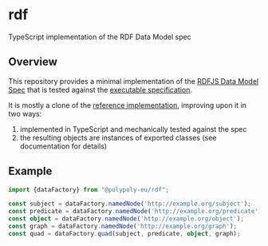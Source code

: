 # rdf

TypeScript implementation of the RDF Data Model spec

## Overview

This repository provides a minimal implementation of the [RDFJS Data Model Spec]
that is tested against the [executable specification].

It is mostly a clone of the [reference implementation], improving upon it in two
ways:

1. implemented in TypeScript and mechanically tested against the spec
2. the resulting objects are instances of exported classes (see documentation
   for details)

## Example

```typescript
import {dataFactory} from "@polypoly-eu/rdf";

const subject = dataFactory.namedNode('http://example.org/subject');
const predicate = dataFactory.namedNode('http://example.org/predicate');
const object = dataFactory.namedNode('http://example.org/object');
const graph = dataFactory.namedNode('http://example.org/graph');
const quad = dataFactory.quad(subject, predicate, object, graph);
```

[executable specification]: https://github.com/polypoly-eu/rdf-spec
[RDFJS Data Model Spec]: https://rdf.js.org/data-model-spec/
[reference implementation]: https://github.com/rdfjs-base/data-model
